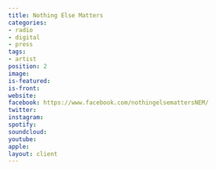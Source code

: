 ```yaml
---
title: Nothing Else Matters
categories:
- radio
- digital
- press
tags:
- artist
position: 2
image: 
is-featured: 
is-front: 
website: 
facebook: https://www.facebook.com/nothingelsemattersNEM/
twitter: 
instagram: 
spotify: 
soundcloud: 
youtube: 
apple: 
layout: client
---
```


